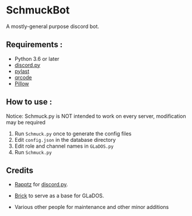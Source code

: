# SchmuckBot
A mostly-general purpose discord bot.

## Requirements :

- Python 3.6 or later
- [discord.py](https://github.com/Rapptz/discord.py/tree/rewrite)
- [pylast](https://github.com/pylast/pylast)
- [qrcode](https://github.com/lincolnloop/python-qrcode)
- [Pillow](https://github.com/python-pillow/Pillow)

## How to use :

Notice: Schmuck.py is NOT intended to work on every server, modification may be required

1. Run `Schmuck.py` once to generate the config files
2. Edit `config.json` in the database directory
3. Edit role and channel names in `GLaDOS.py`
4. Run `Schmuck.py`

## Credits

- [Rapptz](https://github.com/Rapptz) for [discord.py](https://github.com/Rapptz/discord.py/tree/rewrite).

- [Brick](https://github.com/T3CHNOLOG1C/Brick) to serve as a base for GLaDOS.

- Various other people for maintenance and other minor additions
